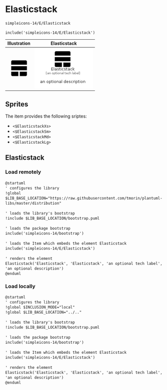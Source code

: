 # Elasticstack


```text
simpleicons-14/E/Elasticstack
```

```text
include('simpleicons-14/E/Elasticstack')
```



| Illustration | Elasticstack |
| :---: | :---: |
| ![illustration for Illustration](../../simpleicons-14/E/Elasticstack.png) | ![illustration for Elasticstack](../../simpleicons-14/E/Elasticstack.Local.png) |



## Sprites
The item provides the following sriptes:

- `<$ElasticstackXs>`
- `<$ElasticstackSm>`
- `<$ElasticstackMd>`
- `<$ElasticstackLg>`





## Elasticstack

### Load remotely
```plantuml
@startuml
' configures the library
!global $LIB_BASE_LOCATION="https://raw.githubusercontent.com/tmorin/plantuml-libs/master/distribution"

' loads the library's bootstrap
!include $LIB_BASE_LOCATION/bootstrap.puml

' loads the package bootstrap
include('simpleicons-14/bootstrap')

' loads the Item which embeds the element Elasticstack
include('simpleicons-14/E/Elasticstack')

' renders the element
Elasticstack('Elasticstack', 'Elasticstack', 'an optional tech label', 'an optional description')
@enduml
```

### Load locally
```plantuml
@startuml
' configures the library
!global $INCLUSION_MODE="local"
!global $LIB_BASE_LOCATION="../.."

' loads the library's bootstrap
!include $LIB_BASE_LOCATION/bootstrap.puml

' loads the package bootstrap
include('simpleicons-14/bootstrap')

' loads the Item which embeds the element Elasticstack
include('simpleicons-14/E/Elasticstack')

' renders the element
Elasticstack('Elasticstack', 'Elasticstack', 'an optional tech label', 'an optional description')
@enduml
```


